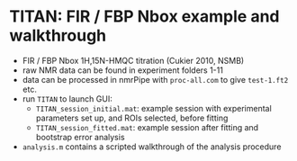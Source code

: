 TITAN: FIR / FBP Nbox example and walkthrough
=============================================

- FIR / FBP Nbox 1H,15N-HMQC titration (Cukier 2010, NSMB)
- raw NMR data can be found in experiment folders 1-11
- data can be processed in nmrPipe with `proc-all.com` to give `test-1.ft2` etc.
- run `TITAN` to launch GUI:
    - `TITAN_session_initial.mat`: example session with experimental parameters set up, and ROIs selected, before fitting
    - `TITAN_session_fitted.mat`: example session after fitting and bootstrap error analysis
- `analysis.m` contains a scripted walkthrough of the analysis procedure
